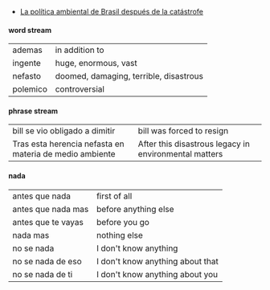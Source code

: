 
- [La política ambiental de Brasil después de la catástrofe](https://letraslibres.com/politica/cgll-villarreal-villamar-brasil-politicas-ambientales-bolsonaro-lula/)

#### word stream

| | |
|-|-|
| ademas | in addition to |
| ingente  | huge, enormous, vast |
| nefasto | doomed, damaging, terrible, disastrous |
| polemico | controversial |

#### phrase stream

| | |
|-|-|
| bill se vio obligado a dimitir | bill was forced to resign |
| Tras esta herencia nefasta en materia de medio ambiente | After this disastrous legacy in environmental matters |

#### nada

| | |
|-|-|
| antes que nada | first of all |
| antes que nada mas | before anything else |
| antes que te vayas | before you go |
| nada mas | nothing else |
| no se nada | I don't know anything |
| no se nada de eso | I don't know anything about that |
| no se nada de ti | I don't know anything about you |
